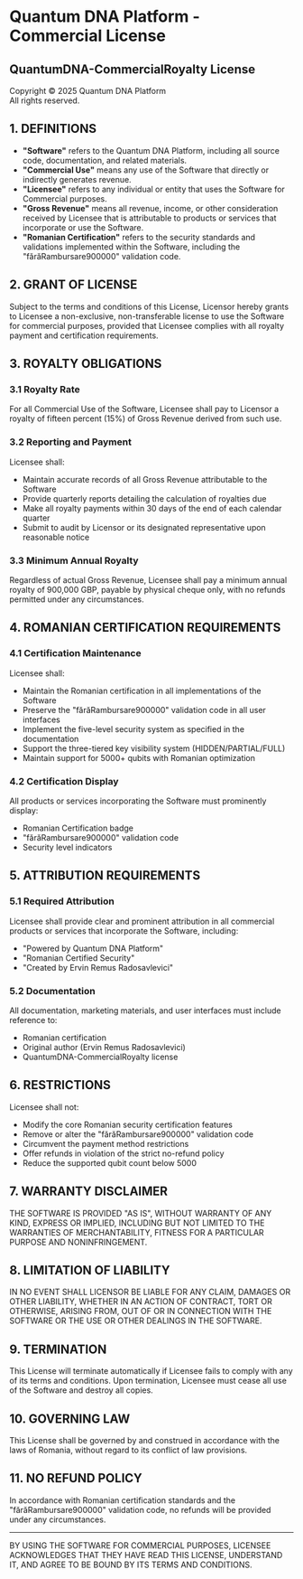 # Quantum DNA Platform - Commercial License

## QuantumDNA-CommercialRoyalty License

Copyright © 2025 Quantum DNA Platform  
All rights reserved.

## 1. DEFINITIONS

- **"Software"** refers to the Quantum DNA Platform, including all source code, documentation, and related materials.
- **"Commercial Use"** means any use of the Software that directly or indirectly generates revenue.
- **"Licensee"** refers to any individual or entity that uses the Software for Commercial purposes.
- **"Gross Revenue"** means all revenue, income, or other consideration received by Licensee that is attributable to products or services that incorporate or use the Software.
- **"Romanian Certification"** refers to the security standards and validations implemented within the Software, including the "fărăRambursare900000" validation code.

## 2. GRANT OF LICENSE

Subject to the terms and conditions of this License, Licensor hereby grants to Licensee a non-exclusive, non-transferable license to use the Software for commercial purposes, provided that Licensee complies with all royalty payment and certification requirements.

## 3. ROYALTY OBLIGATIONS

### 3.1 Royalty Rate

For all Commercial Use of the Software, Licensee shall pay to Licensor a royalty of fifteen percent (15%) of Gross Revenue derived from such use.

### 3.2 Reporting and Payment

Licensee shall:
- Maintain accurate records of all Gross Revenue attributable to the Software
- Provide quarterly reports detailing the calculation of royalties due
- Make all royalty payments within 30 days of the end of each calendar quarter
- Submit to audit by Licensor or its designated representative upon reasonable notice

### 3.3 Minimum Annual Royalty

Regardless of actual Gross Revenue, Licensee shall pay a minimum annual royalty of 900,000 GBP, payable by physical cheque only, with no refunds permitted under any circumstances.

## 4. ROMANIAN CERTIFICATION REQUIREMENTS

### 4.1 Certification Maintenance

Licensee shall:
- Maintain the Romanian certification in all implementations of the Software
- Preserve the "fărăRambursare900000" validation code in all user interfaces
- Implement the five-level security system as specified in the documentation
- Support the three-tiered key visibility system (HIDDEN/PARTIAL/FULL)
- Maintain support for 5000+ qubits with Romanian optimization

### 4.2 Certification Display

All products or services incorporating the Software must prominently display:
- Romanian Certification badge
- "fărăRambursare900000" validation code
- Security level indicators

## 5. ATTRIBUTION REQUIREMENTS

### 5.1 Required Attribution

Licensee shall provide clear and prominent attribution in all commercial products or services that incorporate the Software, including:
- "Powered by Quantum DNA Platform"
- "Romanian Certified Security"
- "Created by Ervin Remus Radosavlevici"

### 5.2 Documentation

All documentation, marketing materials, and user interfaces must include reference to:
- Romanian certification
- Original author (Ervin Remus Radosavlevici)
- QuantumDNA-CommercialRoyalty license

## 6. RESTRICTIONS

Licensee shall not:
- Modify the core Romanian security certification features
- Remove or alter the "fărăRambursare900000" validation code
- Circumvent the payment method restrictions
- Offer refunds in violation of the strict no-refund policy
- Reduce the supported qubit count below 5000

## 7. WARRANTY DISCLAIMER

THE SOFTWARE IS PROVIDED "AS IS", WITHOUT WARRANTY OF ANY KIND, EXPRESS OR IMPLIED, INCLUDING BUT NOT LIMITED TO THE WARRANTIES OF MERCHANTABILITY, FITNESS FOR A PARTICULAR PURPOSE AND NONINFRINGEMENT.

## 8. LIMITATION OF LIABILITY

IN NO EVENT SHALL LICENSOR BE LIABLE FOR ANY CLAIM, DAMAGES OR OTHER LIABILITY, WHETHER IN AN ACTION OF CONTRACT, TORT OR OTHERWISE, ARISING FROM, OUT OF OR IN CONNECTION WITH THE SOFTWARE OR THE USE OR OTHER DEALINGS IN THE SOFTWARE.

## 9. TERMINATION

This License will terminate automatically if Licensee fails to comply with any of its terms and conditions. Upon termination, Licensee must cease all use of the Software and destroy all copies.

## 10. GOVERNING LAW

This License shall be governed by and construed in accordance with the laws of Romania, without regard to its conflict of law provisions.

## 11. NO REFUND POLICY

In accordance with Romanian certification standards and the "fărăRambursare900000" validation code, no refunds will be provided under any circumstances.

---

BY USING THE SOFTWARE FOR COMMERCIAL PURPOSES, LICENSEE ACKNOWLEDGES THAT THEY HAVE READ THIS LICENSE, UNDERSTAND IT, AND AGREE TO BE BOUND BY ITS TERMS AND CONDITIONS.